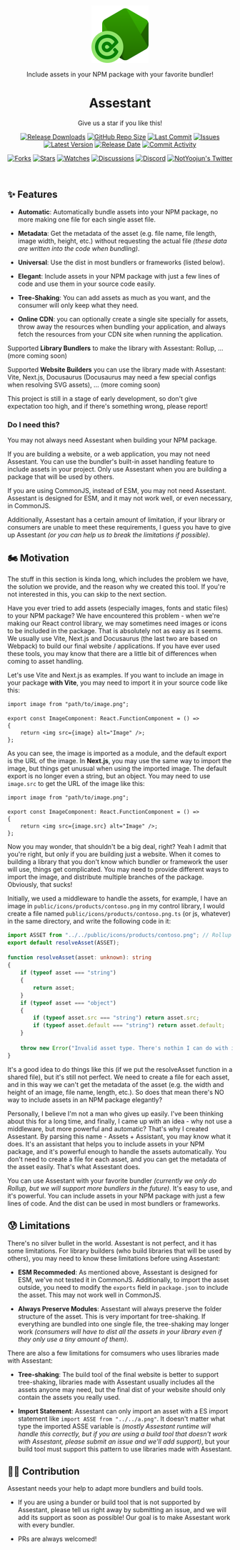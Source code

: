 <p align="center">
  <a target="_blank" rel="noopener noreferrer">
    <img width="128" src="https://github.com/iNKORE-NET/.github/blob/main/assets/icons/NodejsLibrary_256w.png?raw=true" alt="iNKORE Logo">
  </a>
</p>

<p align="center">Include assets in your NPM package with your favorite bundler!</p>

<h1 align="center">
  Assestant
</h1>

<p align="center">Give us a star if you like this!</p>

<p align="center">
  <a href="https://github.com/iNKORE-NET/Assestant/releases"><img src="https://img.shields.io/github/downloads/iNKORE-NET/Assestant/total?color=%239F7AEA" alt="Release Downloads"></a>
  <a href="#"><img src="https://img.shields.io/github/repo-size/iNKORE-NET/Assestant?color=6882C4" alt="GitHub Repo Size"></a>
  <a href="#"><img src="https://img.shields.io/github/last-commit/iNKORE-NET/Assestant?color=%23638e66" alt="Last Commit"></a>
  <a href="#"><img src="https://img.shields.io/github/issues/iNKORE-NET/Assestant?color=f76642" alt="Issues"></a>
  <a href="#"><img src="https://img.shields.io/github/v/release/iNKORE-NET/Assestant?color=%4CF4A8B4" alt="Latest Version"></a>
  <a href="#"><img src="https://img.shields.io/github/release-date/iNKORE-NET/Assestant?color=%23b0a3e8" alt="Release Date"></a>
  <a href="https://github.com/iNKORE-NET/Assestant/commits/"><img src="https://img.shields.io/github/commit-activity/m/iNKORE-NET/Assestant" alt="Commit Activity"></a>
</p>

<p align="center">
  <a href="https://github.com/iNKORE-NET/Assestant/network/members"><img src="https://img.shields.io/github/forks/iNKORE-NET/Assestant?style=social" alt="Forks"></a>
  <a href="https://github.com/iNKORE-NET/Assestant/stargazers"><img src="https://img.shields.io/github/stars/iNKORE-NET/Assestant?style=social" alt="Stars"></a>
  <a href="https://github.com/iNKORE-NET/Assestant/watchers"><img src="https://img.shields.io/github/watchers/iNKORE-NET/Assestant?style=social" alt="Watches"></a>
  <a href="https://github.com/iNKORE-NET/Assestant/discussions"><img src="https://img.shields.io/github/discussions/iNKORE-NET/Assestant?style=social" alt="Discussions"></a>
  <a href="https://discord.gg/m6NPNVk4bs"><img src="https://img.shields.io/discord/1092738458805608561?style=social&label=Discord&logo=discord" alt="Discord"></a>
  <a href="https://twitter.com/NotYoojun"><img src="https://img.shields.io/twitter/follow/NotYoojun?style=social&logo=twitter" alt="NotYoojun's Twitter"></a>
</p>

<br>


## ✨ Features

- **Automatic**: Automatically bundle assets into your NPM package, no more making one file for each single asset file.

- **Metadata**: Get the metadata of the asset (e.g. file name, file length, image width, height, etc.) without requesting the actual file *(these data are written into the code when bundling)*.

- **Universal**: Use the dist in most bundlers or frameworks (listed below).

- **Elegant**: Include assets in your NPM package with just a few lines of code and use them in your source code easily.

- **Tree-Shaking**: You can add assets as much as you want, and the consumer will only keep what they need.

- **Online CDN**: you can optionally create a single site specially for assets, throw away the resources when bundling your application, and always fetch the resources from your CDN site when running the application.

Supported **Library Bundlers** to make the library with Assestant: Rollup, ... (more coming soon)

Supported **Website Builders** you can use the library made with Assestant: Vite, Next.js, Docusaurus (Docusaurus may need a few special configs when resolving SVG assets), ... (more coming soon)

This project is still in a stage of early development, so don't give expectation too high, and if there's something wrong, please report!

### Do I need this?

You may not always need Assestant when building your NPM package.

If you are building a website, or a web application, you may not need Assestant. You can use the bundler's built-in asset handling feature to include assets in your project. Only use Assestant when you are building a package that will be used by others.

If you are using CommonJS, instead of ESM, you may not need Assestant. Assestant is designed for ESM, and it may not work well, or even necessary, in CommonJS.

Additionally, Assestant has a certain amount of limitation, if your library or consumers are unable to meet these requirements, I guess you have to give up Assestant *(or you can help us to break the limitations if possible)*.

## 🏍️ Motivation

The stuff in this section is kinda long, which includes the problem we have, the solution we provide, and the reason why we created this tool. If you're not interested in this, you can skip to the next section.

Have you ever tried to add assets (especially images, fonts and static files) to your NPM package? We have encountered this problem - when we're making our React control library, we may sometimes need images or icons to be included in the package. That is absolutely not as easy as it seems. We usually use Vite, Next.js and Docusaurus (the last two are based on Webpack) to build our final website / applications. If you have ever used these tools, you may know that there are a little bit of differences when coming to asset handling.

Let's use Vite and Next.js as examples. If you want to include an image in your package **with Vite**, you may need to import it in your source code like this:

```tsx
import image from "path/to/image.png";

export const ImageComponent: React.FunctionComponent = () => 
{
    return <img src={image} alt="Image" />;
};
```

As you can see, the image is imported as a module, and the default export is the URL of the image. In **Next.js**, you may use the same way to import the image, but things get unusual when using the imported image. The default export is no longer even a string, but an object. You may need to use `image.src` to get the URL of the image like this:

```tsx
import image from "path/to/image.png";

export const ImageComponent: React.FunctionComponent = () => 
{
    return <img src={image.src} alt="Image" />;
};
```

Now you may wonder, that shouldn't be a big deal, right? Yeah I admit that you're right, but only if you are building just a website. When it comes to building a library that you don't know which bundler or framework the user will use, things get complicated. You may need to provide different ways to import the image, and distribute multiple branches of the package. Obviously, that sucks!

Initially, we used a middleware to handle the assets, for example, I have an image in `public/icons/products/contoso.png` in my control library, I would create a file named `public/icons/products/contoso.png.ts` (or js, whatever) in the same directory, and write the following code in it:

```ts
import ASSET from "../../public/icons/products/contoso.png"; // Rollup can only resolve relative paths
export default resolveAsset(ASSET);

function resolveAsset(asset: unknown): string
{
    if (typeof asset === "string")
    {
        return asset;
    }
    if (typeof asset === "object")
    {
        if (typeof asset.src === "string") return asset.src;
        if (typeof asset.default === "string") return asset.default;
    }

    throw new Error("Invalid asset type. There's nothin I can do with it.");
}
```

It's a good idea to do things like this (if we put the resolveAsset function in a shared file), but it's still not perfect. We need to create a file for each asset, and in this way we can't get the metadata of the asset (e.g. the width and height of an image, file name, length, etc.). So does that mean there's NO way to include assets in an NPM package elegantly?

Personally, I believe I'm not a man who gives up easily. I've been thinking about this for a long time, and finally, I came up with an idea - why not use a middleware, but more powerful and automatic? That's why I created Assestant. By parsing this name - Assets + Assistant, you may know what it does. It's an assistant that helps you to include assets in your NPM package, and it's powerful enough to handle the assets automatically. You don't need to create a file for each asset, and you can get the metadata of the asset easily. That's what Assestant does.

You can use Assestant with your favorite bundler *(currently we only do Rollup, but we will support more bundlers in the future)*. It's easy to use, and it's powerful. You can include assets in your NPM package with just a few lines of code. And the dist can be used in most bundlers or frameworks.

## 😰 Limitations

There's no silver bullet in the world. Assestant is not perfect, and it has some limitations. For library builders (who build libraries that will be used by others), you may need to know these limitations before using Assestant:

- **ESM Recommeded**: As mentioned above, Assestant is designed for ESM, we've not tested it in CommonJS. Additionally, to import the asset outside, you need to modify the `exports` field in `package.json` to include the asset. This may not work well in CommonJS.

- **Always Preserve Modules**: Assestant will always preserve the folder structure of the asset. This is very important for tree-shaking. If everything are bundled into one single file, the tree-shaking may longer work *(consumers will have to dist all the assets in your library even if they only use a tiny amount of them)*.

There are also a few limitations for comsumers who uses libraries made with Assestant:

- **Tree-shaking**: The build tool of the final website is better to support tree-shaking, libraries made with Assestant usually includes all the assets anyone may need, but the final dist of your website should only contain the assets you really used.

- **Import Statement**: Assestant can only import an asset with a ES import statement like `import ASSE from "../../a.png"`. It doesn't matter what type the imported ASSE variable is *(mostly Assestant runtime will handle this correctly, but if you are using a build tool that doesn't work with Assestant, please submit an issue and we'll add support)*, but your build tool must support this pattern to use libraries made with Assestant.

## 🙏🏻 Contribution

Assestant needs your help to adapt more bundlers and build tools.

- If you are using a bunder or build tool that is not supported by Assestant, please tell us right away by submitting an issue, and we will add its support as soon as possible! Our goal is to make Assestant work with every bundler.

- PRs are always welcomed!
